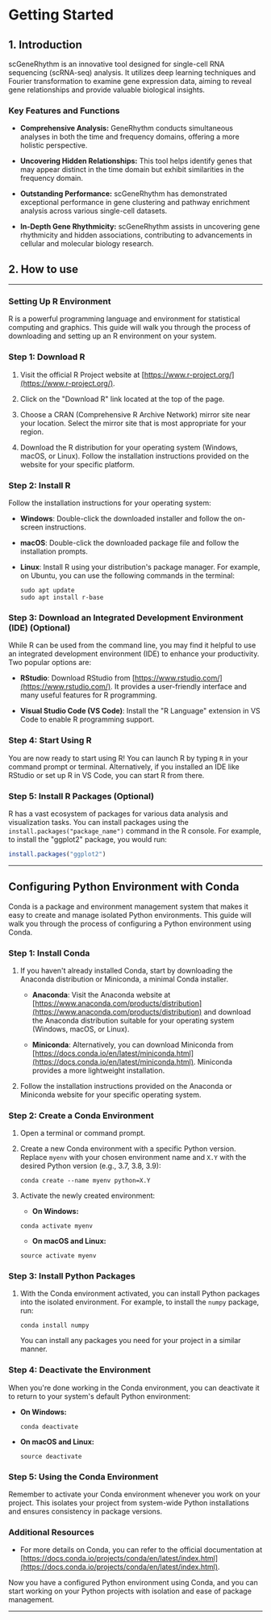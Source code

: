 
# Getting Started
## 1. Introduction
scGeneRhythm is an innovative tool designed for single-cell RNA sequencing (scRNA-seq) analysis. It utilizes deep learning techniques and Fourier transformation to examine gene expression data, aiming to reveal gene relationships and provide valuable biological insights.


### Key Features and Functions

- **Comprehensive Analysis:** GeneRhythm conducts simultaneous analyses in both the time and frequency domains, offering a more holistic perspective.

- **Uncovering Hidden Relationships:** This tool helps identify genes that may appear distinct in the time domain but exhibit similarities in the frequency domain.

- **Outstanding Performance:** scGeneRhythm has demonstrated exceptional performance in gene clustering and pathway enrichment analysis across various single-cell datasets.

- **In-Depth Gene Rhythmicity:** scGeneRhythm assists in uncovering gene rhythmicity and hidden associations, contributing to advancements in cellular and molecular biology research.

## 2. How to use

---

### Setting Up R Environment

R is a powerful programming language and environment for statistical computing and graphics. This guide will walk you through the process of downloading and setting up an R environment on your system.

### Step 1: Download R

1. Visit the official R Project website at [https://www.r-project.org/](https://www.r-project.org/).

2. Click on the "Download R" link located at the top of the page.

3. Choose a CRAN (Comprehensive R Archive Network) mirror site near your location. Select the mirror site that is most appropriate for your region.

4. Download the R distribution for your operating system (Windows, macOS, or Linux). Follow the installation instructions provided on the website for your specific platform.

### Step 2: Install R

Follow the installation instructions for your operating system:

- **Windows**: Double-click the downloaded installer and follow the on-screen instructions.

- **macOS**: Double-click the downloaded package file and follow the installation prompts.

- **Linux**: Install R using your distribution's package manager. For example, on Ubuntu, you can use the following commands in the terminal:

   ```
   sudo apt update
   sudo apt install r-base
   ```

### Step 3: Download an Integrated Development Environment (IDE) (Optional)

While R can be used from the command line, you may find it helpful to use an integrated development environment (IDE) to enhance your productivity. Two popular options are:

- **RStudio**: Download RStudio from [https://www.rstudio.com/](https://www.rstudio.com/). It provides a user-friendly interface and many useful features for R programming.

- **Visual Studio Code (VS Code)**: Install the "R Language" extension in VS Code to enable R programming support.

### Step 4: Start Using R

You are now ready to start using R! You can launch R by typing `R` in your command prompt or terminal. Alternatively, if you installed an IDE like RStudio or set up R in VS Code, you can start R from there.

### Step 5: Install R Packages (Optional)

R has a vast ecosystem of packages for various data analysis and visualization tasks. You can install packages using the `install.packages("package_name")` command in the R console. For example, to install the "ggplot2" package, you would run:

```R
install.packages("ggplot2")
```

---


## Configuring Python Environment with Conda

Conda is a package and environment management system that makes it easy to create and manage isolated Python environments. This guide will walk you through the process of configuring a Python environment using Conda.

### Step 1: Install Conda

1. If you haven't already installed Conda, start by downloading the Anaconda distribution or Miniconda, a minimal Conda installer.

   - **Anaconda**: Visit the Anaconda website at [https://www.anaconda.com/products/distribution](https://www.anaconda.com/products/distribution) and download the Anaconda distribution suitable for your operating system (Windows, macOS, or Linux).

   - **Miniconda**: Alternatively, you can download Miniconda from [https://docs.conda.io/en/latest/miniconda.html](https://docs.conda.io/en/latest/miniconda.html). Miniconda provides a more lightweight installation.

2. Follow the installation instructions provided on the Anaconda or Miniconda website for your specific operating system.

### Step 2: Create a Conda Environment

1. Open a terminal or command prompt.

2. Create a new Conda environment with a specific Python version. Replace `myenv` with your chosen environment name and `X.Y` with the desired Python version (e.g., 3.7, 3.8, 3.9):

   ```
   conda create --name myenv python=X.Y
   ```

3. Activate the newly created environment:

   - **On Windows:**

   ```
   conda activate myenv
   ```

   - **On macOS and Linux:**

   ```
   source activate myenv
   ```

### Step 3: Install Python Packages

1. With the Conda environment activated, you can install Python packages into the isolated environment. For example, to install the `numpy` package, run:

   ```
   conda install numpy
   ```

   You can install any packages you need for your project in a similar manner.

### Step 4: Deactivate the Environment

When you're done working in the Conda environment, you can deactivate it to return to your system's default Python environment:

- **On Windows:**

   ```
   conda deactivate
   ```

- **On macOS and Linux:**

   ```
   source deactivate
   ```


### Step 5: Using the Conda Environment

Remember to activate your Conda environment whenever you work on your project. This isolates your project from system-wide Python installations and ensures consistency in package versions.

### Additional Resources

- For more details on Conda, you can refer to the official documentation at [https://docs.conda.io/projects/conda/en/latest/index.html](https://docs.conda.io/projects/conda/en/latest/index.html).

Now you have a configured Python environment using Conda, and you can start working on your Python projects with isolation and ease of package management.

---



